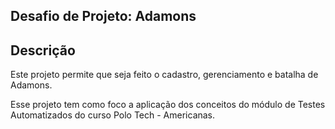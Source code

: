 ## Desafio de Projeto: Adamons
## Descrição
Este projeto permite que seja feito o cadastro, gerenciamento e batalha de Adamons.

Esse projeto tem como foco a aplicação dos conceitos do módulo de Testes Automatizados do curso Polo Tech - Americanas.
